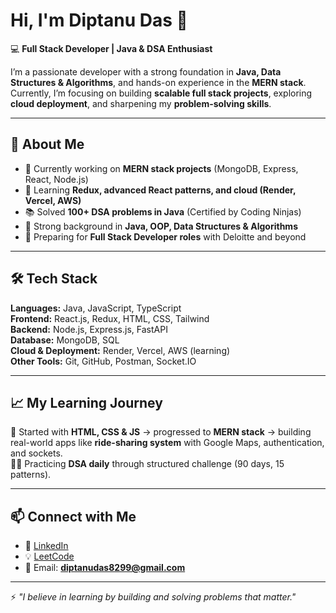 # Hi, I'm Diptanu Das 👋  

💻 **Full Stack Developer | Java & DSA Enthusiast**  

I’m a passionate developer with a strong foundation in **Java, Data Structures & Algorithms**, and hands-on experience in the **MERN stack**.  
Currently, I’m focusing on building **scalable full stack projects**, exploring **cloud deployment**, and sharpening my **problem-solving skills**.  

---

## 🚀 About Me
- 🔭 Currently working on **MERN stack projects** (MongoDB, Express, React, Node.js)  
- 🌱 Learning **Redux, advanced React patterns, and cloud (Render, Vercel, AWS)**  
- 📚 Solved **100+ DSA problems in Java** (Certified by Coding Ninjas)  
- 🧩 Strong background in **Java, OOP, Data Structures & Algorithms**  
- 🎯 Preparing for **Full Stack Developer roles** with Deloitte and beyond  

---

## 🛠️ Tech Stack
**Languages:** Java, JavaScript, TypeScript  
**Frontend:** React.js, Redux, HTML, CSS, Tailwind  
**Backend:** Node.js, Express.js, FastAPI  
**Database:** MongoDB, SQL  
**Cloud & Deployment:** Render, Vercel, AWS (learning)  
**Other Tools:** Git, GitHub, Postman, Socket.IO  

---

## 📈 My Learning Journey
🌟 Started with **HTML, CSS & JS** → progressed to **MERN stack** → building real-world apps like **ride-sharing system** with Google Maps, authentication, and sockets.  
🧑‍💻 Practicing **DSA daily** through structured challenge (90 days, 15 patterns).  

---

## 📫 Connect with Me
- 🔗 [LinkedIn](https://www.linkedin.com/in/diptanu-das)  
- 💡 [LeetCode](https://leetcode.com/u/diptanu8794/)  
- 📧 Email: **diptanudas8299@gmail.com**  

---

⚡ *"I believe in learning by building and solving problems that matter."*  
